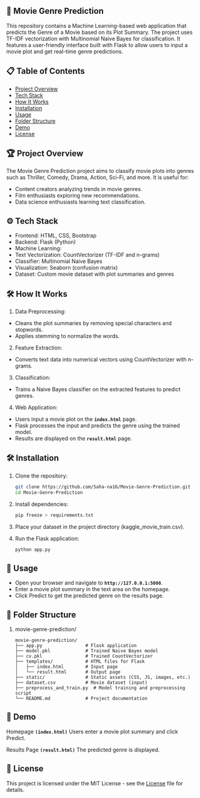 ## 🎥 **Movie Genre Prediction**
This repository contains a Machine Learning-based web application that predicts the Genre of a Movie based on its Plot Summary. The project uses TF-IDF vectorization with Multinomial Naive Bayes for classification. It features a user-friendly interface built with Flask to allow users to input a movie plot and get real-time genre predictions.


## 📋 **Table of Contents**
- [Project Overview](#project-overview)
- [Tech Stack](#tech-stack)
- [How It Works](#how-it-works)
- [Installation](#installation)
- [Usage](#usage)
- [Folder Structure](#folder-structure)
- [Demo](#demo)
- [License](#license)


## 🏆 **Project Overview**
The Movie Genre Prediction project aims to classify movie plots into genres such as Thriller, Comedy, Drama, Action, Sci-Fi, and more. It is useful for:

- Content creators analyzing trends in movie genres.
- Film enthusiasts exploring new recommendations.
- Data science enthusiasts learning text classification.


## ⚙️ **Tech Stack**
- Frontend: HTML, CSS, Bootstrap
- Backend: Flask (Python)
- Machine Learning:
- Text Vectorization: CountVectorizer (TF-IDF and n-grams)
- Classifier: Multinomial Naive Bayes
- Visualization: Seaborn (confusion matrix)
- Dataset: Custom movie dataset with plot summaries and genres


## 🛠 How It Works
1. Data Preprocessing:
- Cleans the plot summaries by removing special characters and stopwords.
- Applies stemming to normalize the words.
2. Feature Extraction:
- Converts text data into numerical vectors using CountVectorizer with n-grams.
3. Classification:
- Trains a Naive Bayes classifier on the extracted features to predict genres.
4. Web Application:
- Users input a movie plot on the **`index.html`** page.
- Flask processes the input and predicts the genre using the trained model.
- Results are displayed on the **`result.html`** page.


## 🛠 Installation
1. Clone the repository:  
   ```bash
   git clone https://github.com/Saha-na16/Movie-Genre-Prediction.git  
   cd Movie-Genre-Prediction

2. Install dependencies:
   ```bash
   pip freeze > requirements.txt

3. Place your dataset in the project directory (kaggle_movie_train.csv).

4. Run the Flask application:
   ```bash
   python app.py
## 🚀 **Usage**
- Open your browser and navigate to **`http://127.0.0.1:5000`**.
- Enter a movie plot summary in the text area on the homepage.
- Click Predict to get the predicted genre on the results page.


## 📂 **Folder Structure**
1. movie-genre-prediction/
   ```plaintext
   movie-genre-prediction/
   ├── app.py                # Flask application  
   ├── model.pkl             # Trained Naive Bayes model  
   ├── cv.pkl                # Trained CountVectorizer  
   ├── templates/            # HTML files for Flask  
   │   ├── index.html        # Input page  
   │   └── result.html       # Output page  
   ├── static/               # Static assets (CSS, JS, images, etc.)  
   ├── dataset.csv           # Movie dataset (input)  
   ├── preprocess_and_train.py  # Model training and preprocessing script  
   └── README.md             # Project documentation 
## 🌟 Demo
Homepage **`(index.html)`**
Users enter a movie plot summary and click Predict.

Results Page **`(result.html)`**
The predicted genre is displayed.

## 📜 License
This project is licensed under the MIT License - see the [License](LICENSE) file for details.

